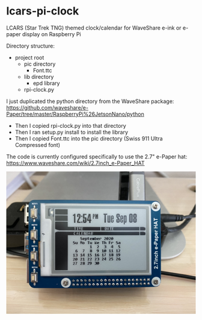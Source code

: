 # lcars-pi-clock
LCARS (Star Trek TNG) themed clock/calendar for WaveShare e-ink or e-paper display on Raspberry Pi

Directory structure:

- project root
  - pic directory
    - Font.ttc
  - lib directory
    - epd library
  - rpi-clock.py
   
I just duplicated the python directory from the WaveShare package:
https://github.com/waveshare/e-Paper/tree/master/RaspberryPi%26JetsonNano/python
- Then I copied rpi-clock.py into that directory
- Then I ran setup.py install to install the library
- Then I copied Font.ttc into the pic directory (Swiss 911 Ultra Compressed font)

The code is currently configured specifically to use the 2.7" e-Paper hat:
https://www.waveshare.com/wiki/2.7inch_e-Paper_HAT

![](lcars-eink-pi-clock.jpg?raw=true)
